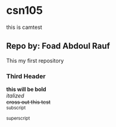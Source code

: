 # csn105
this is camtest

## Repo by: Foad Abdoul Rauf
This my first repository

### Third Header
**this will be bold**  
*italized*  
~~cross out this test~~  
<sub>subscript</sub>   

<sup>superscript</sup>
